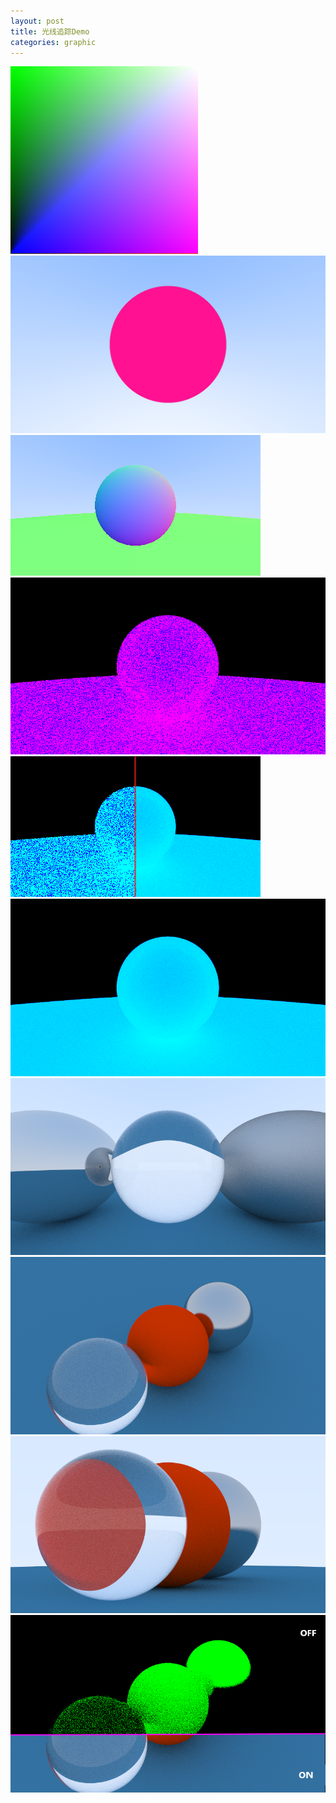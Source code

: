 ```yaml
---
layout: post
title: 光线追踪Demo
categories: graphic
---
```


<img src="/material/RayTracing/像素矩阵.png" />
<img src="/material/RayTracing/形状绘制.png" />
<img src="/material/RayTracing/法相面.png" />
<img src="/material/RayTracing/光线击中.png" />
<img src="/material/RayTracing/抗锯齿.png" />
<img src="/material/RayTracing/800w×100s×40d.png" />
<img src="/material/RayTracing/Lambertian&Metal&Fuzz.png" />
<img src="/material/RayTracing/Camera1.png" />
<img src="/material/RayTracing/Camera2.png" />
<img src="/material/RayTracing/Camera3.png" />